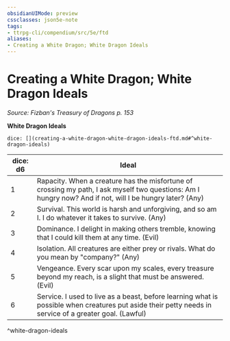 ```yaml
---
obsidianUIMode: preview
cssclasses: json5e-note
tags:
- ttrpg-cli/compendium/src/5e/ftd
aliases:
- Creating a White Dragon; White Dragon Ideals
---
```

# Creating a White Dragon; White Dragon Ideals
*Source: Fizban's Treasury of Dragons p. 153* 

**White Dragon Ideals**

`dice: [](creating-a-white-dragon-white-dragon-ideals-ftd.md#^white-dragon-ideals)`

| dice: d6 | Ideal |
|----------|-------|
| 1 | Rapacity. When a creature has the misfortune of crossing my path, I ask myself two questions: Am I hungry now? And if not, will I be hungry later? (Any) |
| 2 | Survival. This world is harsh and unforgiving, and so am I. I do whatever it takes to survive. (Any) |
| 3 | Dominance. I delight in making others tremble, knowing that I could kill them at any time. (Evil) |
| 4 | Isolation. All creatures are either prey or rivals. What do you mean by "company?" (Any) |
| 5 | Vengeance. Every scar upon my scales, every treasure beyond my reach, is a slight that must be answered. (Evil) |
| 6 | Service. I used to live as a beast, before learning what is possible when creatures put aside their petty needs in service of a greater goal. (Lawful) |
^white-dragon-ideals
